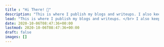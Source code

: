 ```yaml
---
title : "Hi There! 👾"
description: "This is where I publish my blogs and writeups. I also keep a collection of various lists and projects."
lead: "This is where I publish my blogs and writeups. </br> I also keep a collection of various lists and projects."
date: 2020-10-06T08:47:36+00:00
lastmod: 2020-10-06T08:47:36+00:00
draft: false
images: []
---
```

